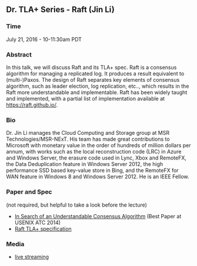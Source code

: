 ## Dr. TLA+ Series - Raft (Jin Li)

### Time
July 21, 2016 - 10-11:30am PDT

### Abstract
In this talk, we will discuss Raft and its TLA+ spec. Raft is a consensus algorithm for managing a replicated log. It produces a result equivalent to (multi-)Paxos. The design of Raft separates key elements of consensus algorithm, such as leader election, log replication, etc.., which results in the Raft more understandable and implementable. Raft has been widely taught and implemented, with a partial list of implementation available at https://raft.github.io/.
 
### Bio
Dr. Jin Li manages the Cloud Computing and Storage group at MSR Technologies/MSR-NExT. His team has made great contributions to Microsoft with monetary value in the order of hundreds of million dollars per annum, with works such as the local reconstruction code (LRC) in Azure and Windows Server, the erasure code used in Lync, Xbox and RemoteFX, the Data Deduplication feature in Windows Server 2012, the high performance SSD based key-value store in Bing, and the RemoteFX for WAN feature in Windows 8 and Windows Server 2012. He is an IEEE Fellow.
 
### Paper and Spec
(not required, but helpful to take a look before the lecture)
+ [In Search of an Understandable Consensus Algorithm](https://www.usenix.org/conference/atc14/technical-sessions/presentation/ongaro) (Best Paper at USENIX ATC 2014)
+ [Raft TLA+ specification](https://github.com/ongardie/raft.tla)

### Media
+ [live streaming](https://meet.lync.com/microsoft/chengh/Q3SPSJ82)
